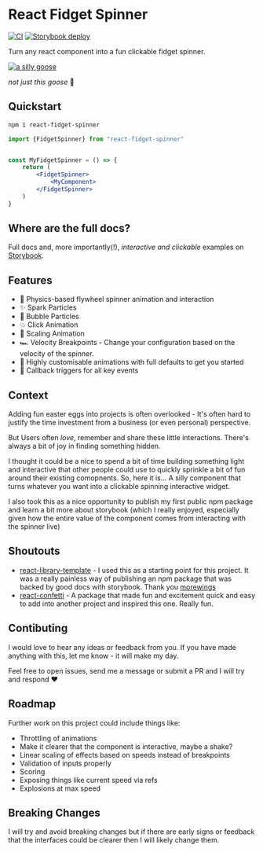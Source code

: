 # React Fidget Spinner

[![CI](https://github.com/whatsrupp/react-fidget-spinner/actions/workflows/merge-jobs.yml/badge.svg)](https://github.com/morewings/react-library-template/actions/workflows/merge-jobs.yml)
[![Storybook deploy](https://github.com/whatsrupp/react-fidget-spinner/actions/workflows/pages.yml/badge.svg)](https://github.com/whatsrupp/react-fidget-spinner/actions/workflows/pages.yml)

Turn any react component into a fun clickable fidget spinner.

[![a silly goose](https://i.giphy.com/media/v1.Y2lkPTc5MGI3NjExMXFtdWc1eDVxcGd6dzMzbTI2ejV5bm1nbXZqa2w2cDRlM3VnZDZzeSZlcD12MV9pbnRlcm5hbF9naWZfYnlfaWQmY3Q9Zw/p00fPNBjCUAKqogAyr/giphy.gif)](#)

*not just this goose* 🪿

## Quickstart

```bash
npm i react-fidget-spinner
```

```jsx
import {FidgetSpinner} from "react-fidget-spinner"


const MyFidgetSpinner = () => {
    return (
        <FidgetSpinner>
            <MyComponent>
        </FidgetSpinner>
    )
}
```

## Where are the full docs?

Full docs and, more importantly(!), *interactive and clickable* examples on [Storybook](https://whatsrupp.github.io/react-fidget-spinner).

## Features

- 🎡 Physics-based flywheel spinner animation and interaction
- ✨ Spark Particles
- 🫧 Bubble Particles
- 💥 Click Animation
- 🦣 Scaling Animation
- 🏎️ Velocity Breakpoints - Change your configuration based on the velocity of the spinner.
- 🎨 Highly customisable animations with full defaults to get you started
- 🔫 Callback triggers for all key events

## Context

Adding fun easter eggs into projects is often overlooked - It's often hard to justify the time investment from a business (or even personal) perspective.

But Users often _love_, remember and share these little interactions. There's always a bit of joy in finding something hidden.

I thought it could be a nice to spend a bit of time building something light and interactive that other people could use to quickly sprinkle a bit of fun around their existing comopnents. So, here it is... A silly component that turns whatever you want into a clickable spinning interactive widget.

I also took this as a nice opportunity to publish my first public npm package and learn a bit more about storybook (which I really enjoyed, especially given how the entire value of the component comes from interacting with the spinner live)

## Shoutouts

- [react-library-template](https://github.com/morewings/react-library-template) - I used this as a starting point for this project. It was a really painless way of publishing an npm package that was backed by good docs with storybook. Thank you [morewings](https://github.com/morewings)
- [react-confetti](https://www.npmjs.com/package/react-confetti) - A package that made fun and excitement quick and easy to add into another project and inspired this one. Really fun.

## Contibuting

I would love to hear any ideas or feedback from you. If you have made anything with this, let me know - it will make my day.

Feel free to open issues, send me a message or submit a PR and I will try and respond ❤️

## Roadmap

Further work on this project could include things like:

- Throttling of animations
- Make it clearer that the component is interactive, maybe a shake?
- Linear scaling of effects based on speeds instead of breakpoints
- Validation of inputs properly
- Scoring
- Exposing things like current speed via refs
- Explosions at max speed

## Breaking Changes

I will try and avoid breaking changes but if there are early signs or feedback that the interfaces could be clearer then I will likely change them.
